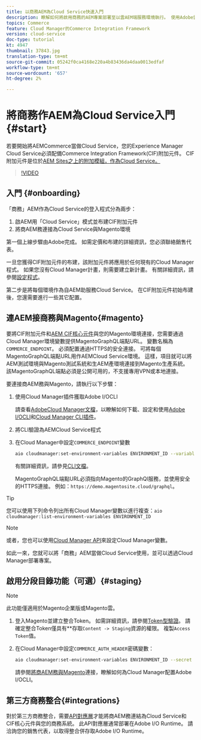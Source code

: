 ```yaml
---
title: 以商務AEM為Cloud Service快速入門
description: 瞭解如何將啟用商務的AEM專案部署至以雲AEM端服務環境執行。 使用Adobe雲管理器和CI/CD管道的功能，將Venia參考店面建置到運行環境。
topics: Commerce
feature: Cloud Manager的Commerce Integration Framework
version: cloud-service
doc-type: tutorial
kt: 4947
thumbnail: 37843.jpg
translation-type: tm+mt
source-git-commit: 05242f0ca4168e220a4b83436da4daa0013edfaf
workflow-type: tm+mt
source-wordcount: '657'
ht-degree: 2%

---
```



# 將商務作AEM為Cloud Service入門{#start}

若要開始將AEMCommerce當做Cloud Service，您的Experience Manager Cloud Service必須配備Commerce Integration Framework(CIF)附加元件。 CIF附加元件是位於[AEM Sites之上的附加模組，作為Cloud Service。](https://docs.adobe.com/content/help/zh-Hant/experience-manager-cloud-service/sites/home.html)

>[!VIDEO](https://video.tv.adobe.com/v/37843?quality=12&learn=on)

## 入門 {#onboarding}

「商務」AEM作為Cloud Service的登入程式分為兩步：

1. 啟AEM用「Cloud Service」模式並布建CIF附加元件
2. 將商AEM務連接為Cloud Service與Magento環境

第一個上線步驟由Adobe完成。 如需定價和布建的詳細資訊，您必須聯絡銷售代表。

一旦您獲得CIF附加元件的布建，該附加元件將應用於任何現有的Cloud Manager程式。 如果您沒有Cloud Manager計畫，則需要建立新計畫。 有關詳細資訊，請參閱[設定程式](https://docs.adobe.com/content/help/en/experience-manager-cloud-manager/using/getting-started/setting-up-program.html)。

第二步是將每個環境作為自AEM助服務Cloud Service。 在CIF附加元件初始布建後，您還需要進行一些其它配置。

## 連AEM接商務與Magento{#magento}

要將CIF附加元件和[AEM CIF核心元件](https://github.com/adobe/aem-core-cif-components)與您的Magento環境連接，您需要通過Cloud Manager環境變數提供MagentoGraphQL端點URL。 變數名稱為`COMMERCE_ENDPOINT`。 必須配置通過HTTPS的安全連接。
可將每個MagentoGraphQL端點URL用作AEMCloud Service環境。 這樣，項目就可以將AEM測試環境與Magento測試系統和生AEM產環境連接到Magento生產系統。 該MagentoGraphQL端點必須是公開可用的，不支援專用VPN或本地連接。

要連接商AEM務與Magento，請執行以下步驟：

1. 使用Cloud Manager插件獲取Adobe I/OCLI

   請查看[AdobeCloud Manager文檔](https://docs.adobe.com/content/help/en/experience-manager-cloud-manager/using/introduction-to-cloud-manager.html)，以瞭解如何下載、設定和使用[Adobe I/OCLI](https://github.com/adobe/aio-cli)和[Cloud Manager CLI插件](https://github.com/adobe/aio-cli-plugin-cloudmanager)。

2. 將CLI驗證為AEMCloud Service程式

3. 在Cloud Manager中設定`COMMERCE_ENDPOINT`變數

   ```bash
   aio cloudmanager:set-environment-variables ENVIRONMENT_ID --variable COMMERCE_ENDPOINT "<Magento GraphQL endpoint URL>"
   ```

   有關詳細資訊，請參見[CLI文檔](https://github.com/adobe/aio-cli-plugin-cloudmanager#aio-cloudmanagerset-environment-variables-environmentid)。

   MagentoGraphQL端點URL必須指向Magento的GraphQl服務，並使用安全的HTTPS連接。 例如：`https://demo.magentosite.cloud/graphql`。

>[!TIP]
>
>您可以使用下列命令列出所有Cloud Manager變數以進行複查：`aio cloudmanager:list-environment-variables ENVIRONMENT_ID`

>[!NOTE]
>
>或者，您也可以使用[Cloud Manager API](https://www.adobe.io/apis/experiencecloud/cloud-manager/docs.html)來設定Cloud Manager變數。

如此一來，您就可以將「商務」AEM當做Cloud Service使用，並可以透過Cloud Manager部署專案。

## 啟用分段目錄功能（可選）{#staging}

>[!NOTE]
>
>此功能僅適用於Magento企業版或Magento雲。

1. 登入Magento並建立整合Token。 如需詳細資訊，請參閱[Token型驗證](https://devdocs.magento.com/guides/v2.4/get-started/authentication/gs-authentication-token.html#integration-tokens)。 請確定整合Token僅具有&#x200B;**&#x200B;存取`Content -> Staging`資源的權限。 複製`Access Token`值。

1. 在Cloud Manager中設定`COMMERCE_AUTH_HEADER`密碼變數：

   ```bash
   aio cloudmanager:set-environment-variables ENVIRONMENT_ID --secret COMMERCE_AUTH_HEADER "Authorization Bearer: <Access Token>"
   ```

   請參閱[將商AEM務與Magento](#magento)連接，瞭解如何為Cloud Manager配置Adobe I/OCLI。

## 第三方商務整合{#integrations}

對於第三方商務整合，需要[API對應層](architecture/third-party.md)才能將商AEM務連結為Cloud Service和CIF核心元件與您的商務系統。 此API對應層通常部署在Adobe I/O Runtime。 請洽詢您的銷售代表，以取得整合併存取Adobe I/O Runtime。

